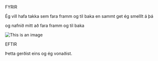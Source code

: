 FYRIR

Ég vill hafa takka sem fara framm og til baka en sammt get ég smelllt á þá

og nafnið mitt að fara framm og til baka

![This is an image](https://github.com/011000010110001001100/Tolvuleikir/blob/main/Untitled.jpg)

EFTIR

Þetta gerðist eins og ég vonaðist.
